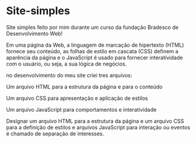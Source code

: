 # Site-simples
Site simples feito por mim durante um curso da fundação Bradesco de Desenvolvimento Web!

Em uma página da Web, a linguagem de marcação de hipertexto (HTML) fornece seu conteúdo, as folhas de estilo em cascata (CSS) definem a aparência da página e o JavaScript é usado para fornecer interatividade com o usuário, ou seja, a sua lógica de negócios.

no desenvolvimento do meu site criei tres arquivos:

Um arquivo HTML para a estrutura da página e para o conteúdo

Um arquivo CSS para apresentação e aplicação de estilos

Um arquivo JavaScript para comportamentos e interatividade

Designar um arquivo HTML para a estrutura da página e um arquivo CSS para a definição de estilos e arquivos JavaScript para interação ou eventos é chamado de separação de interesses.
